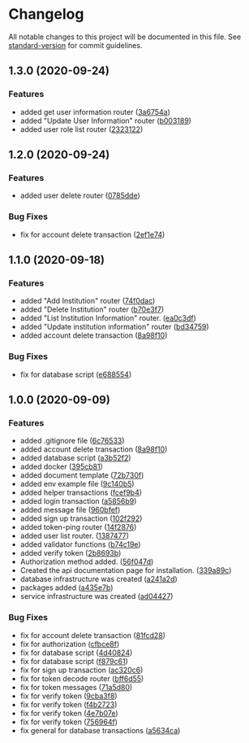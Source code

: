 # Changelog

All notable changes to this project will be documented in this file. See [standard-version](https://github.com/conventional-changelog/standard-version) for commit guidelines.

## 1.3.0 (2020-09-24)

### Features

- added get user information router ([3a6754a](https://github.com/ismetkizgin/STA-Serve/commit/3a6754a5d14d3f37ff65e6450b05dbb08fb3c29a))
- added "Update User Information" router ([b003189](https://github.com/ismetkizgin/STA-Serve/commit/b0031899270cb3df731a753a6c04d124ff1d0803))
- added user role list router ([2323122](https://github.com/ismetkizgin/STA-Serve/commit/23231221396211734d80c9d2fdbf98c8e9464196))

## 1.2.0 (2020-09-24)

### Features

- added user delete router ([0785dde](https://github.com/ismetkizgin/STA-Serve/commit/0785dde05231c6c1d2b14be19ad75c3b6913235e))

### Bug Fixes

- fix for account delete transaction ([2ef1e74](https://github.com/ismetkizgin/STA-Serve/commit/2ef1e7453cf20f8e88f4dea17c30b5339b242173))

## 1.1.0 (2020-09-18)

### Features

- added "Add Institution" router ([74f0dac](https://github.com/ismetkizgin/STA-Serve/commit/74f0dac05718444ab0a9c77fcc212e03a4f0481f))
- added "Delete Institution" router ([b70e3f7](https://github.com/ismetkizgin/STA-Serve/commit/b70e3f767ac93edad38ae2492f2405ae416fc4ba))
- added "List Institution Information" router. ([ea0c3df](https://github.com/ismetkizgin/STA-Serve/commit/ea0c3df70be117a37b84b4cd6b1307b18782003c))
- added "Update institution information" router ([bd34759](https://github.com/ismetkizgin/STA-Serve/commit/bd34759b85037ccae22367565857879f07b0d936))
- added account delete transaction ([8a98f10](https://github.com/ismetkizgin/STA-Serve/commit/8a98f1039040b4e5c7aefa546dcd6d1c6ebaff19))

### Bug Fixes

- fix for database script ([e688554](https://github.com/ismetkizgin/STA-Serve/commit/e6885548d4c180a3f972206d74c8ce4cdab2f985))

## 1.0.0 (2020-09-09)

### Features

- added .gitignore file ([6c76533](https://github.com/ismetkizgin/STA-Serve/commit/6c76533149d629aec197df7a3ab711bc14015321))
- added account delete transaction ([8a98f10](https://github.com/ismetkizgin/STA-Serve/commit/8a98f1039040b4e5c7aefa546dcd6d1c6ebaff19))
- added database script ([a3b52f2](https://github.com/ismetkizgin/STA-Serve/commit/a3b52f2bc47611d8cf5660b30b189dcfb60d4c68))
- added docker ([395cb81](https://github.com/ismetkizgin/STA-Serve/commit/395cb8107d0c24e6d8310483f4972aebfc93c1eb))
- added document template ([72b730f](https://github.com/ismetkizgin/STA-Serve/commit/72b730fc33bb9c67ac70d6ef494f48574c914d8f))
- added env example file ([9c140b5](https://github.com/ismetkizgin/STA-Serve/commit/9c140b5fec81d0d748b7ca0da3b8e334fcb2ac6e))
- added helper transactions ([fcef9b4](https://github.com/ismetkizgin/STA-Serve/commit/fcef9b4fecd50f0c3d53dbe31cd89e7efd1dd9c2))
- added login transaction ([a5856b9](https://github.com/ismetkizgin/STA-Serve/commit/a5856b99997781a2db33985d6fb77eff27c321cf))
- added message file ([960bfef](https://github.com/ismetkizgin/STA-Serve/commit/960bfef12f8e2188185573bdf7f4821ce8ced1e7))
- added sign up transaction ([102f292](https://github.com/ismetkizgin/STA-Serve/commit/102f292539d3526efbfd05547ca8aaee2fd9a2b9))
- added token-ping router ([14f2876](https://github.com/ismetkizgin/STA-Serve/commit/14f287680a824e085becfc3bf1095ecbab93da50))
- added user list router. ([1387477](https://github.com/ismetkizgin/STA-Serve/commit/1387477cff6ce5c5c4e497d54ff2dbaa7297e4b8))
- added validator functions ([b74c19e](https://github.com/ismetkizgin/STA-Serve/commit/b74c19e24ba162fbafe10334b5c080e8996c739e))
- added verify token ([2b8693b](https://github.com/ismetkizgin/STA-Serve/commit/2b8693b37f53b5e10e6528e1fc6633d715d8015a))
- Authorization method added. ([56f047d](https://github.com/ismetkizgin/STA-Serve/commit/56f047dcef25a5f1a1189a424f2da966502f4baa))
- Created the api documentation page for installation. ([339a89c](https://github.com/ismetkizgin/STA-Serve/commit/339a89c3e9b2206bdd2e2e1dc14b9b81fcdd6d60))
- database infrastructure was created ([a241a2d](https://github.com/ismetkizgin/STA-Serve/commit/a241a2dc97748a53d2d45d29e236d356c836d2dd))
- packages added ([a435e7b](https://github.com/ismetkizgin/STA-Serve/commit/a435e7bdc3abae2a40f328a4acc1bf74b3e03f99))
- service infrastructure was created ([ad04427](https://github.com/ismetkizgin/STA-Serve/commit/ad0442785e8edf9f5acc215a9cb77d83c8f6f090))

### Bug Fixes

- fix for account delete transaction ([81fcd28](https://github.com/ismetkizgin/STA-Serve/commit/81fcd28845cbb2e2ebcee6c445c49a0265b2ca69))
- fix for authorization ([cfbce8f](https://github.com/ismetkizgin/STA-Serve/commit/cfbce8f872ec0eecb6894aaa53e278335b8b3731))
- fix for database script ([4d40824](https://github.com/ismetkizgin/STA-Serve/commit/4d40824f891448756a03176b953d9878c5da7de2))
- fix for database script ([f879c61](https://github.com/ismetkizgin/STA-Serve/commit/f879c6111696c2835f54ee8e40c0d0b517e21703))
- fix for sign up transaction ([ac320c6](https://github.com/ismetkizgin/STA-Serve/commit/ac320c69c63e3f765aa04ed031049baeb81e2a01))
- fix for token decode router ([bff6d55](https://github.com/ismetkizgin/STA-Serve/commit/bff6d5553aeb9b9e6ebde688499d3cdb41fab8a5))
- fix for token messages ([71a5d80](https://github.com/ismetkizgin/STA-Serve/commit/71a5d8008ca8ce6a86bd4fcaf389ddbec0fe8edd))
- fix for verify token ([9cba3f8](https://github.com/ismetkizgin/STA-Serve/commit/9cba3f807cbdb24f8331dbd3284db835eca3b216))
- fix for verify token ([f4b2723](https://github.com/ismetkizgin/STA-Serve/commit/f4b2723f5173e8ff4bd075ec2fbd35da12408266))
- fix for verify token ([4e7b07e](https://github.com/ismetkizgin/STA-Serve/commit/4e7b07e783274569e67b72da5680fd7972ad4943))
- fix for verify token ([756964f](https://github.com/ismetkizgin/STA-Serve/commit/756964fb510ed493f30c41fe65431682c89a7d66))
- fix general for database transactions ([a5634ca](https://github.com/ismetkizgin/STA-Serve/commit/a5634ca5bbe04c44cdf1b209563453dd7372bd25))
